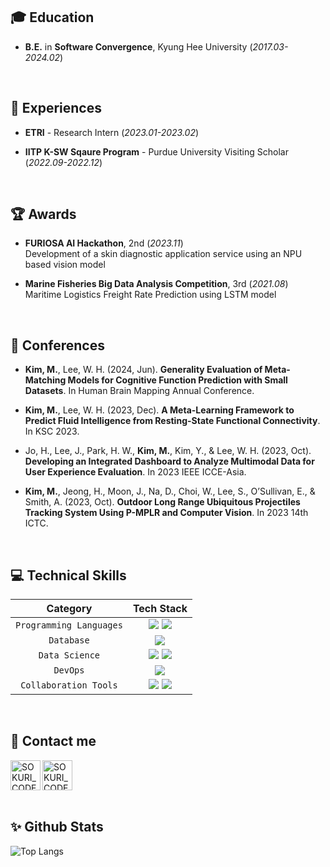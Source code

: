 
<!--
**MinJaeKim2796/MinJaeKim2796** is a ✨ _special_ ✨ repository because its `README.md` (this file) appears on your GitHub profile.

Here are some ideas to get you started:

- 🔭 I’m currently working on ...
- 🌱 I’m currently learning ...
- 👯 I’m looking to collaborate on ...
- 🤔 I’m looking for help with ...
- 💬 Ask me about ...
- 📫 How to reach me: ...
- 😄 Pronouns: ...
- ⚡ Fun fact: ...
-->
## 🎓 **Education**
* **B.E.** in **Software Convergence**, Kyung Hee University (_2017.03-2024.02_)
<br/>

## 💼 Experiences
- **ETRI** - Research Intern (_2023.01-2023.02_)<br/>
  
- **IITP K-SW Sqaure Program** - Purdue University Visiting Scholar (_2022.09-2022.12_)<br/>
<br/>

   
## 🏆 Awards
- **FURIOSA AI Hackathon**, 2nd (_2023.11_)<br/>
Development of a skin diagnostic application service using an NPU based vision model<br/>

- **Marine Fisheries Big Data Analysis Competition**, 3rd (_2021.08_)<br/>
Maritime Logistics Freight Rate Prediction using LSTM model
<br/>

## 📜 Conferences
- **Kim, M.**, Lee, W. H. (2024, Jun). **Generality Evaluation of Meta-Matching Models for Cognitive Function Prediction with Small Datasets**. In Human Brain Mapping Annual Conference.<br/>

- **Kim, M.**, Lee, W. H. (2023, Dec). **A Meta-Learning Framework to Predict Fluid Intelligence from Resting-State Functional Connectivity**. In KSC 2023.<br/>

- Jo, H., Lee, J., Park, H. W., **Kim, M.**, Kim, Y., \& Lee, W. H. (2023, Oct). **Developing an Integrated Dashboard to Analyze Multimodal Data for User Experience Evaluation**. In 2023 IEEE ICCE-Asia.<br/>

- **Kim, M.**, Jeong, H., Moon, J., Na, D., Choi, W., Lee, S., O’Sullivan, E., \& Smith, A. (2023, Oct). **Outdoor Long Range Ubiquitous Projectiles Tracking System Using P-MPLR and Computer Vision**. In 2023 14th ICTC.<br/>
<br/>

## 💻 Technical Skills

| Category | Tech Stack |
|:---:|:---:|
| `Programming Languages` |<a href="" target="_blank"><img src="https://img.shields.io/badge/Python-3776AB?style=flat&logo=Python&logoColor=white"/></a>  <a href="" target="_blank"><img src="https://img.shields.io/badge/R-276DC3?style=flat&logo=R&logoColor=white"/></a>|
| `Database` | <a href="" target="_blank"><img src="https://img.shields.io/badge/mysql-%2300f.svg?style=flate&logo=mysql&logoColor=white"/></a> |
| `Data Science` | <a href="" target="_blank"><img src="https://img.shields.io/badge/PyTorch-EE4C2C?style=flat&logo=PyTorch&logoColor=white"/></a> <img src="https://img.shields.io/badge/Tensorflow-FF6F00?style=flat&logo=Tensorflow&logoColor=white"/></a> |
| `DevOps` | <a href="" target="_blank"><img src="https://img.shields.io/badge/Docker-2496ED?style=flat&logo=Docker&logoColor=white"/></a> |
| `Collaboration Tools` | <a href="" target="_blank"><img src="https://img.shields.io/badge/notion-000000?style=flat&logo=notion&logoColor=white"/></a> <a href="" target="_blank"><img src="https://img.shields.io/badge/slack-4A154B?style=flat&logo=slack&logoColor=white"/></a> |

<br/>


## 👀 Contact me

[<img align="left" alt="SOKURI_CODE | LinkedIn" width="48px" src="https://img.icons8.com/color/48/000000/linkedin.png" />][linkedin]
[<img align="left" alt="SOKURI_CODE | Gmail" width="48px" src="https://img.icons8.com/color/48/000000/gmail.png"/>][gmail]

[linkedin]: https://www.linkedin.com/in/minjae-kim-95147924b
[gmail]: mailto:kmj5596@khu.ac.kr
<br/>

<br/>
<br/>

## ✨ Github Stats

<!--![Anurag's GitHub stats](https://github-readme-stats.vercel.app/api?username=MinjaeKim2796&theme=blue-green&show_icons=true)
-->
![Top Langs](https://github-readme-stats.vercel.app/api/top-langs/?username=MinjaeKim2796&layout=compact&theme=tokyonight)





<!--



## 🔠 Copyrights
C-2023-044704
C-2023-053985
-->


